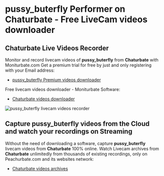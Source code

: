 # pussy_buterfly Performer on Chaturbate - Free LiveCam videos downloader

## Chaturbate Live Videos Recorder

Monitor and record livecam videos of **pussy_buterfly** from **Chaturbate** with Moniturbate.com
Get a premium trial for free by just and only registering with your Email address:
* [pussy_buterfly Premium videos downloader](https://moniturbate.com/request-demo-licence-key.html)

Free livecam videos downloader - Moniturbate Software:
* [Chaturbate videos downloader](https://moniturbate.com/moniturbate-download-software.html)

![pussy_buterfly livecam videos recorder](https://peachurnet.com/templates/moniturbate-software.png)


## Capture pussy_buterfly videos from the Cloud and watch your recordings on Streaming

Without the need of downloading a software, capture **pussy_buterfly** livecam videos from **Chaturbate** 100% online.
Watch Livecam archives from **Chaturbate** unlimitedly from thousands of existing recordings, only on Peachurbate.com and its websites network:
* [Chaturbate videos archives](https://peachurnet.com/)